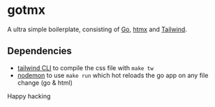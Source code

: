 # gotmx
A ultra simple boilerplate, consisting of [Go](https://go.dev/), [htmx](https://htmx.org/) and [Tailwind](https://tailwindui.com/).

## Dependencies
* [tailwind CLI](https://tailwindcss.com/blog/standalone-cli) to compile the css file with `make tw`
* [nodemon](https://www.npmjs.com/package/nodemon) to use `make run` which hot reloads the go app on any file change (go & html)

Happy hacking
